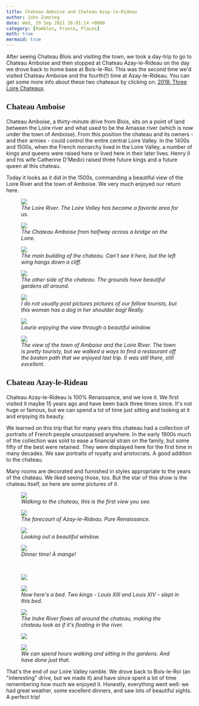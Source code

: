 ```yaml
---
title: Chateau Amboise and Chateau Azay-le-Rideau
author: John Zumsteg
date: Wed, 29 Sep 2021 16:01:14 +0000
category: [Rambles, France, Places]
math: true
mermaid: true
---
```

After seeing Chateau Blois and visiting the town, we took a day-trip to go to Chateau Amboise and then stopped at Chateau Azay-le-Rideau on the day we drove back to home base at Bois-le-Roi. This was the second time we'd visited Chateau Amboise and the fourth(!) time at Azay-le-Rideau. You can get some more info about these two chateaux by clicking on: <a href="http://zumsteg.us/?p=4833">2018: Three Loire Chateaux</a>.
<h2 style="font-family: verdana;">Chateau Amboise</h2>
Chateau Amboise, a thirty-minute drive from Blois, sits on a point of land between the Loire river and what used to be the Amasse river (which is now under the town of Amboise). From this position the chateau and its owners - and their armies - could control the entire central Loire Valley. In the 1400s and 1500s, when the French monarchy lived in the Loire Valley, a number of kings and queens were raised here or lived here in their later lives. Henry II and his wife Catherine D'Medici raised three future kings and a future queen at this chateau.

Today it looks as it did in the 1500s, commanding a beautiful view of the Loire River and the town of Amboise. We very much enjoyed our return here.

<figure>
	<img src="{{site.url}}/assets/images/2021/09/DSC01585.jpg"/>
	<figcaption><em>The Loire River. The Loire Valley has become a favorite area for us.</em></figcaption>
</figure>



<figure>
	<img src="{{site.url}}/assets/images/2021/09/DSC01584.jpg"/>
	<figcaption><em>The Chateau Amboise from halfway across a bridge on the Loire.</em></figcaption>
</figure>



<figure>
	<img src="{{site.url}}/assets/images/2021/09/DSC01537.jpg"/>
	<figcaption><em>The main building of the chateau. Can't see it here, but the left wing hangs down a cliff.</em></figcaption>
</figure>



<figure>
	<img src="{{site.url}}/assets/images/2021/09/DSC01562.jpg"/>
	<figcaption><em>The other side of the chateau. The grounds have beautiful gardens all around.</em></figcaption>
</figure>



<figure>
	<img src="{{site.url}}/assets/images/2021/09/DSC01555.jpg"/>
	<figcaption><em>I do not usually post pictures pictures of our fellow tourists, but this woman has a dog in her shoulder bag! Really.</em></figcaption>
</figure>



<figure>
	<img src="{{site.url}}/assets/images/2021/09/DSC01552.jpg"/>
	<figcaption><em>Laurie enjoying the view through a beautiful window.</em></figcaption>
</figure>



<figure>
	<img src="{{site.url}}/assets/images/2021/09/DSC01538.jpg"/>
	<figcaption><em>The view of the town of Amboise and the Loire River. The town is pretty touristy, but we walked a ways to find a restaurant off the beaten path that we enjoyed last trip. It was still there, still excellent.</em></figcaption>
</figure>


<h2 style="font-family: verdana;">Chateau Azay-le-Rideau</h2>
Chateau Azay-le-Rideau is 100% Renaissance, and we love it. We first visited it maybe 15 years ago and have been back three times since. It's not huge or famous, but we can spend a lot of time just sitting and looking at it and enjoying its beauty.

We learned on this trip that for many years this chateau had a collection of portraits of French people unsurpassed anywhere. In the early 1900s much of the collection was sold to ease a financial strain on the family, but some fifty of the best were retained. They were displayed here for the first time in many decades. We saw portraits of royalty and aristocrats. A good addition to the chateau.&nbsp;

Many rooms are decorated and furnished in styles appropriate to the years of the chateau. We liked seeing those, too. But the star of this show is the chateau itself, so here are some pictures of it.

<figure>
	<img src="{{site.url}}/assets/images/2021/09/DSC01587.jpg"/>
	<figcaption><em>Walking to the chateau, this is the first view you see.</em></figcaption>
</figure>



<figure>
	<img src="{{site.url}}/assets/images/2021/09/DSC01617.jpg"/>
	<figcaption><em>The forecourt of Azay-le-Rideau. Pure Renaissance.</em></figcaption>
</figure>



<figure>
	<img src="{{site.url}}/assets/images/2021/09/DSC01605.jpg"/>
	<figcaption><em>Looking out a beautiful window.</em></figcaption>
</figure>



<figure>
	<img src="{{site.url}}/assets/images/2021/09/DSC01607.jpg"/>
	<figcaption><em>Dinner time! À&nbsp;mange!</em></figcaption>
</figure>



&nbsp;

<figure>
	<img src="{{site.url}}/assets/images/2021/09/DSC01609.jpg"/>
	<figcaption></figcaption>
</figure>



<figure>
	<img src="{{site.url}}/assets/images/2021/09/DSC01599.jpg"/>
	<figcaption><em>Now here's a bed. Two kings - Louis XIII and Louis XIV - slept in this bed.</em></figcaption>
</figure>



<figure>
	<img src="{{site.url}}/assets/images/2021/09/DSC01622.jpg"/>
	<figcaption><em>The Indre River flows all around the chateau, making the chateau look as if it's floating in the river.</em></figcaption>
</figure>



<figure>
	<img src="{{site.url}}/assets/images/2021/09/DSC01618.jpg"/>
	<figcaption></figcaption>
</figure>



<figure>
	<img src="{{site.url}}/assets/images/2021/09/DSC01631.jpg"/>
	<figcaption><em>We can spend hours walking and sitting in the gardens. And have done just that.</em></figcaption>
</figure>



That's the end of our Loire Valley ramble. We drove back to Bois-le-Roi (an "interesting" drive, but we made it) and have since spent a lot of time remembering how much we enjoyed it. Honestly, everything went well: we had great weather, some excellent dinners, and saw lots of beautiful sights. A perfect trip!
